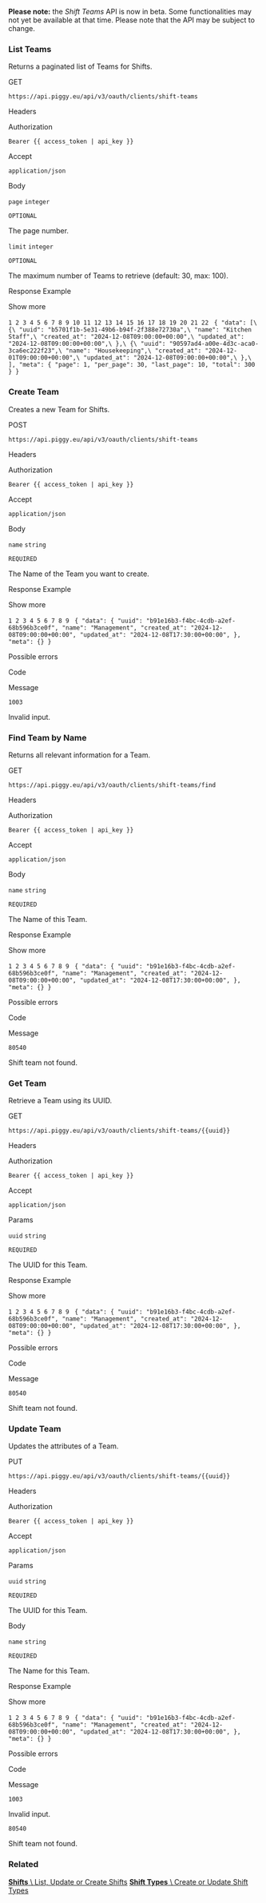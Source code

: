 **Please note:** the _Shift Teams_ API is now in beta. Some functionalities may not yet be available at that time. Please note that the API may be subject to change.

### List Teams

Returns a paginated list of Teams for Shifts.

GET

`https://api.piggy.eu/api/v3/oauth/clients/shift-teams`

Headers

Authorization

`Bearer {{ access_token | api_key }}`

Accept

`application/json`

Body

`page` `integer`

`OPTIONAL`

The page number.

`limit` `integer`

`OPTIONAL`

The maximum number of Teams to retrieve (default: 30, max: 100).

Response Example

Show more

`1
2
3
4
5
6
7
8
9
10
11
12
13
14
15
16
17
18
19
20
21
22
` `{
    "data": [\
        {\
            "uuid": "b5701f1b-5e31-49b6-b94f-2f388e72730a",\
            "name": "Kitchen Staff",\
            "created_at": "2024-12-08T09:00:00+00:00",\
            "updated_at": "2024-12-08T09:00:00+00:00",\
        },\
        {\
            "uuid": "90597ad4-a00e-4d3c-aca0-3ca6ec222f23",\
            "name": "Housekeeping",\
            "created_at": "2024-12-01T09:00:00+00:00",\
            "updated_at": "2024-12-08T09:00:00+00:00",\
        },\
    ],
    "meta": {
        "page": 1,
        "per_page": 30,
        "last_page": 10,
        "total": 300
    }
}`

### Create Team

Creates a new Team for Shifts.

POST

`https://api.piggy.eu/api/v3/oauth/clients/shift-teams`

Headers

Authorization

`Bearer {{ access_token | api_key }}`

Accept

`application/json`

Body

`name` `string`

`REQUIRED`

The Name of the Team you want to create.

Response Example

Show more

`1
2
3
4
5
6
7
8
9
` `{
    "data": {
        "uuid": "b91e16b3-f4bc-4cdb-a2ef-68b596b3ce0f",
        "name": "Management",
        "created_at": "2024-12-08T09:00:00+00:00",
        "updated_at": "2024-12-08T17:30:00+00:00",
    },
    "meta": {}
}`

Possible errors

Code

Message

`1003`

Invalid input.

### Find Team by Name

Returns all relevant information for a Team.

GET

`https://api.piggy.eu/api/v3/oauth/clients/shift-teams/find`

Headers

Authorization

`Bearer {{ access_token | api_key }}`

Accept

`application/json`

Body

`name` `string`

`REQUIRED`

The Name of this Team.

Response Example

Show more

`1
2
3
4
5
6
7
8
9
` `{
    "data": {
        "uuid": "b91e16b3-f4bc-4cdb-a2ef-68b596b3ce0f",
        "name": "Management",
        "created_at": "2024-12-08T09:00:00+00:00",
        "updated_at": "2024-12-08T17:30:00+00:00",
    },
    "meta": {}
}`

Possible errors

Code

Message

`80540`

Shift team not found.

### Get Team

Retrieve a Team using its UUID.

GET

`https://api.piggy.eu/api/v3/oauth/clients/shift-teams/{{uuid}}`

Headers

Authorization

`Bearer {{ access_token | api_key }}`

Accept

`application/json`

Params

`uuid` `string`

`REQUIRED`

The UUID for this Team.

Response Example

Show more

`1
2
3
4
5
6
7
8
9
` `{
    "data": {
        "uuid": "b91e16b3-f4bc-4cdb-a2ef-68b596b3ce0f",
        "name": "Management",
        "created_at": "2024-12-08T09:00:00+00:00",
        "updated_at": "2024-12-08T17:30:00+00:00",
    },
    "meta": {}
}`

Possible errors

Code

Message

`80540`

Shift team not found.

### Update Team

Updates the attributes of a Team.

PUT

`https://api.piggy.eu/api/v3/oauth/clients/shift-teams/{{uuid}}`

Headers

Authorization

`Bearer {{ access_token | api_key }}`

Accept

`application/json`

Params

`uuid` `string`

`REQUIRED`

The UUID for this Team.

Body

`name` `string`

`REQUIRED`

The Name for this Team.

Response Example

Show more

`1
2
3
4
5
6
7
8
9
` `{
    "data": {
        "uuid": "b91e16b3-f4bc-4cdb-a2ef-68b596b3ce0f",
        "name": "Management",
        "created_at": "2024-12-08T09:00:00+00:00",
        "updated_at": "2024-12-08T17:30:00+00:00",
    },
    "meta": {}
}`

Possible errors

Code

Message

`1003`

Invalid input.

`80540`

Shift team not found.

### Related

[**Shifts** \\
List, Update or Create Shifts](https://docs.piggy.eu/v3/oauth/shifts) [**Shift Types** \\
Create or Update Shift Types](https://docs.piggy.eu/v3/oauth/shift-types)
